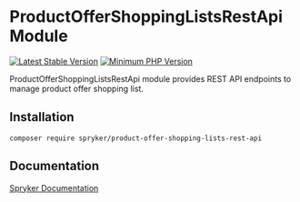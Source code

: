# ProductOfferShoppingListsRestApi Module
[![Latest Stable Version](https://poser.pugx.org/spryker/product-offer-shopping-lists-rest-api/v/stable.svg)](https://packagist.org/packages/spryker/product-offer-shopping-lists-rest-api)
[![Minimum PHP Version](https://img.shields.io/badge/php-%3E%3D%207.4-8892BF.svg)](https://php.net/)

ProductOfferShoppingListsRestApi module provides REST API endpoints to manage product offer shopping list.

## Installation

```
composer require spryker/product-offer-shopping-lists-rest-api
```

## Documentation

[Spryker Documentation](https://docs.spryker.com)
